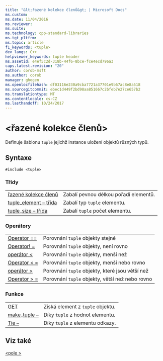 ```yaml
---
title: "&lt;řazené kolekce členů&gt; | Microsoft Docs"
ms.custom: 
ms.date: 11/04/2016
ms.reviewer: 
ms.suite: 
ms.technology: cpp-standard-libraries
ms.tgt_pltfrm: 
ms.topic: article
f1_keywords: <tuple>
dev_langs: C++
helpviewer_keywords: tuple header
ms.assetid: e4ef5c2d-318b-44f6-8bce-fce4ecd796a3
caps.latest.revision: "20"
author: corob-msft
ms.author: corob
manager: ghogen
ms.openlocfilehash: df03116e230a9cba7721a37701e9b67ac8e8a518
ms.sourcegitcommit: ebec1d449f2bd98aa851667c2bfeb7e27ce657b2
ms.translationtype: MT
ms.contentlocale: cs-CZ
ms.lasthandoff: 10/24/2017
---
```

# <a name="lttuplegt"></a>&lt;řazené kolekce členů&gt;
Definuje šablonu `tuple` jejichž instance uložení objektů různých typů.  
  
## <a name="syntax"></a>Syntaxe  
  
```  
#include <tuple>  
```  
  
### <a name="classes"></a>Třídy  
  
|||  
|-|-|  
|[řazené kolekce členů](../standard-library/tuple-class.md)|Zabalí pevnou délkou pořadí elementů.|  
|[tuple_element – třída](../standard-library/tuple-element-class-tuple.md)|Zabalí typ `tuple` elementu.|  
|[tuple_size – třída](../standard-library/tuple-size-class-tuple.md)|Zabalí `tuple` počet elementu.|  
  
### <a name="operators"></a>Operátory  
  
|||  
|-|-|  
|[Operator ==](../standard-library/tuple-operators.md#op_eq_eq)|Porovnání `tuple` objekty stejné|  
|[Operator! =](../standard-library/tuple-operators.md#op_neq)|Porovnání `tuple` objekty, není rovno|  
|[operátor <](../standard-library/tuple-operators.md#op_lt)|Porovnání `tuple` objekty, menší než|  
|[Operator < =](../standard-library/tuple-operators.md#op_lt_eq)|Porovnání `tuple` objekty, menší nebo rovno|  
|[operátor >](../standard-library/tuple-operators.md#op_gt)|Porovnání `tuple` objekty, které jsou větší než|  
|[Operator > =](../standard-library/tuple-operators.md#op_gt_eq)|Porovnání `tuple` objekty, větší než nebo rovno|  
  
### <a name="functions"></a>Funkce  
  
|||  
|-|-|  
|[GET](../standard-library/tuple-functions.md#get)|Získá element z `tuple` objektu.|  
|[make_tuple –](../standard-library/tuple-functions.md#make_tuple)|Díky `tuple` z hodnot elementu.|  
|[Tie –](../standard-library/tuple-functions.md#tie)|Díky `tuple` z elementu odkazy.|  
  
## <a name="see-also"></a>Viz také  
 [\<pole >](../standard-library/array.md)

